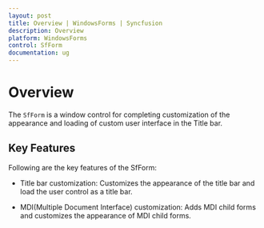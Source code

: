 ```yaml
---
layout: post
title: Overview | WindowsForms | Syncfusion
description: Overview
platform: WindowsForms
control: SfForm
documentation: ug
---
```


# Overview

The `SfForm` is a window control for completing customization of the appearance and loading of custom user interface in the Title bar.

## Key Features

Following are the key features of the SfForm:

* Title bar customization: Customizes the appearance of the title bar and load the user control as a title bar.

* MDI(Multiple Document Interface) customization: Adds MDI child forms and customizes the appearance of MDI child forms.
